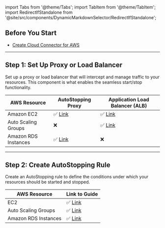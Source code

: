 import Tabs from '@theme/Tabs';
import TabItem from '@theme/TabItem';
import RedirectIfStandalone from '@site/src/components/DynamicMarkdownSelector/RedirectIfStandalone';

<RedirectIfStandalone label="AWS" targetPage="/docs/cloud-cost-management/get-started/dynamic-get-started" />

## Before You Start

- [Create Cloud Connector for AWS](/docs/cloud-cost-management/get-started/#aws)

-------

## Step 1:  Set Up Proxy or Load Balancer

Set up a proxy or load balancer that will intercept and manage traffic to your resources. This component is what enables the seamless start/stop functionality.

| AWS Resource | AutoStopping Proxy | Application Load Balancer (ALB) |
|--------------|-------------------|---------------------------------|
| Amazon EC2 | ✅ [Link](/docs/cloud-cost-management/4-use-ccm-cost-optimization/1-optimize-cloud-costs-with-intelligent-cloud-auto-stopping-rules/content/aws-proxy) | ✅ [Link](/docs/cloud-cost-management/4-use-ccm-cost-optimization/1-optimize-cloud-costs-with-intelligent-cloud-auto-stopping-rules/content/aws-alb) |
| Auto Scaling Groups | ❌ | ✅ [Link](/docs/cloud-cost-management/4-use-ccm-cost-optimization/1-optimize-cloud-costs-with-intelligent-cloud-auto-stopping-rules/content/aws-alb) |
| Amazon RDS Instances | ✅ [Link](/docs/cloud-cost-management/4-use-ccm-cost-optimization/1-optimize-cloud-costs-with-intelligent-cloud-auto-stopping-rules/content/aws-proxy) | ❌ |

-------

## Step 2: Create AutoStopping Rule

Create an AutoStopping rule to define the conditions under which your resources should be started and stopped.

| AWS Resource | Link to Guide | 
|--------------|-------------------|
| EC2 | ✅ [Link](/docs/cloud-cost-management/4-use-ccm-cost-optimization/1-optimize-cloud-costs-with-intelligent-cloud-auto-stopping-rules/content/aws-proxy) |
| Auto Scaling Groups | ✅ [Link](/docs/cloud-cost-management/4-use-ccm-cost-optimization/1-optimize-cloud-costs-with-intelligent-cloud-auto-stopping-rules/content/aws-alb) |
| Amazon RDS Instances | ✅ [Link](/docs/cloud-cost-management/4-use-ccm-cost-optimization/1-optimize-cloud-costs-with-intelligent-cloud-auto-stopping-rules/content/aws-proxy) |
